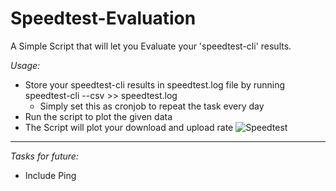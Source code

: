 # Speedtest-Evaluation
A Simple Script that will let you Evaluate your 'speedtest-cli' results.

*Usage:*
* Store your speedtest-cli results in speedtest.log file by running speedtest-cli --csv >> speedtest.log 
  * Simply set this as cronjob to repeat the task every day
* Run the script to plot the given data
* The Script will plot your download and upload rate 
![Speedtest](https://user-images.githubusercontent.com/93487829/180661535-14ca8d16-fb4c-48f3-9720-0a29eee8f67b.png)


----------
*Tasks* *for* *future:*
* Include Ping
